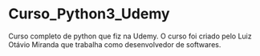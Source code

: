 # Curso_Python3_Udemy

Curso completo de python que fiz na Udemy. O curso foi criado pelo Luiz Otávio Miranda que trabalha como desenvolvedor de softwares.